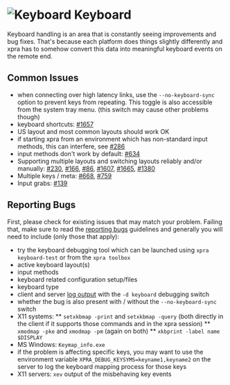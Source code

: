 # ![Keyboard](https://xpra.org/icons/keyboard.png) Keyboard

Keyboard handling is an area that is constantly seeing improvements and bug fixes.
That's because each platform does things slightly differently and xpra has to somehow convert this data into meaningful keyboard events on the remote end.

## Common Issues
* when connecting over high latency links, use the `--no-keyboard-sync` option to prevent keys from repeating. This toggle is also accessible from the system tray menu. (this switch may cause other problems though)
* keyboard shortcuts: [#1657](https://github.com/Xpra-org/xpra/issues/1657)
* US layout and most common layouts should work OK
* if starting xpra from an environment which has non-standard input methods, this can interfere, see [#286](https://github.com/Xpra-org/xpra/issues/286)
* input methods don't work by default: [#634](https://github.com/Xpra-org/xpra/issues/634)
* Supporting multiple layouts and switching layouts reliably and/or manually: [#230](https://github.com/Xpra-org/xpra/issues/230), [#166](../issues/166), [#86](../issues/86), [#1607](../issues/1607), [#1665](../issues/1665), [#1380](../issues/1380)
* Multiple keys / meta: [#668](https://github.com/Xpra-org/xpra/issues/668), [#759](../issues/759)
* Input grabs: [#139](https://github.com/Xpra-org/xpra/issues/139)


## Reporting Bugs
First, please check for existing issues that may match your problem.
Failing that, make sure to read the [reporting bugs](https://github.com/Xpra-org/xpra/wiki/Reporting-Bugs) guidelines and generally you will need to include (only those that apply):
* try the keyboard debugging tool which can be launched using `xpra keyboard-test` or from the `xpra toolbox`
* active keyboard layout(s)
* input methods
* keyboard related configuration setup/files
* keyboard type
* client and server [log output](../Usage/Logging.md) with the `-d keyboard` debugging switch
* whether the bug is also present with / without the `--no-keyboard-sync` switch
* X11 systems:
** `setxkbmap -print` and `setxkbmap -query` (both directly in the client if it supports those commands and in the xpra session)
** `xmodmap -pke` and `xmodmap -pm` (again on both)
** `xkbprint -label name $DISPLAY`
* MS Windows: `Keymap_info.exe`
* if the problem is affecting specific keys, you may want to use the environment variable `XPRA_DEBUG_KEYSYMS=keyname1,keyname2` on the server to log the keyboard mapping process for those keys
* X11 servers: `xev` output of the misbehaving key events
